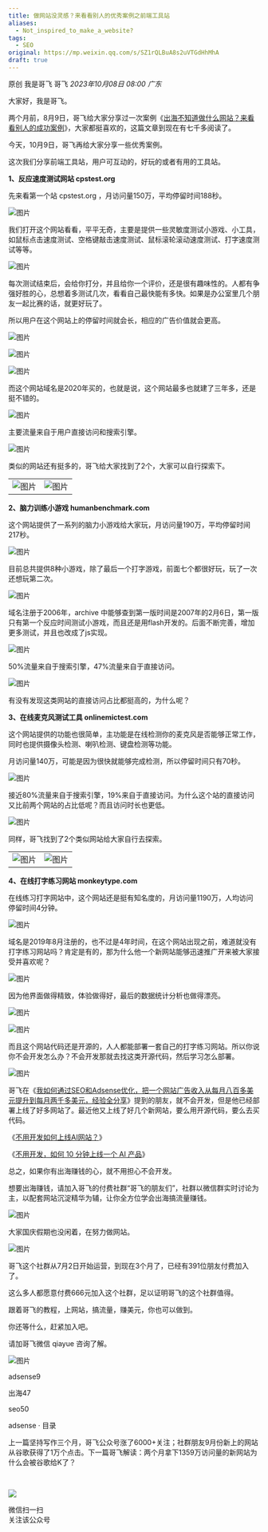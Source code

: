```yaml
---
title: 做网站没灵感？来看看别人的优秀案例之前端工具站
aliases:
  - Not_inspired_to_make_a_website?
tags:
  - SEO
original: https://mp.weixin.qq.com/s/SZ1rQLBuA8s2uVTGdHhMhA
draft: true
---
```


原创 我是哥飞 哥飞 _2023年10月08日 08:00_ _广东_

大家好，我是哥飞。  

两个月前，8月9日，哥飞给大家分享过一次案例《[出海不知道做什么网站？来看看别人的成功案例](http://mp.weixin.qq.com/s?__biz=MjM5OTIzMzYyMA==&mid=2650079697&idx=1&sn=63960918807d9f50d451f57a04099681&chksm=bf3f30ea8848b9fc15a834d3fbdbd81daf23ae2e277499d4e8aa6f5b900bf795bdc3cefb6a4e&scene=21#wechat_redirect)》，大家都挺喜欢的，这篇文章到现在有七千多阅读了。  

今天，10月9日，哥飞再给大家分享一些优秀案例。  

这次我们分享前端工具站，用户可互动的，好玩的或者有用的工具站。

**1、反应速度测试网站 cpstest.org**

先来看第一个站 cpstest.org ，月访问量150万，平均停留时间188秒。  

![图片](https://mmbiz.qpic.cn/sz_mmbiz_png/LBrX00GQeict8QcrdEH5RxWCw26DyGPI7MyDJ79bkricXerWDvZt8NmQu8E8icj0nUUZZaqiahaEDz2VNVPZZtgSFg/640?wx_fmt=png&tp=webp&wxfrom=5&wx_lazy=1&wx_co=1)

我们打开这个网站看看，平平无奇，主要是提供一些灵敏度测试小游戏、小工具，如鼠标点击速度测试、空格键敲击速度测试、鼠标滚轮滚动速度测试、打字速度测试等等。

![图片](https://mmbiz.qpic.cn/sz_mmbiz_png/LBrX00GQeict8QcrdEH5RxWCw26DyGPI72y9Qm99Td0CPyhhqllLzB1fcmfRjYslBmubvTXt6Wq6IE2PJ8KgzPA/640?wx_fmt=png&tp=webp&wxfrom=5&wx_lazy=1&wx_co=1)

每次测试结束后，会给你打分，并且给你一个评价，还是很有趣味性的。人都有争强好胜的心，总想着多测试几次，看看自己最快能有多快。如果是办公室里几个朋友一起比赛的话，就更好玩了。

所以用户在这个网站上的停留时间就会长，相应的广告价值就会更高。

![图片](https://mmbiz.qpic.cn/sz_mmbiz_png/LBrX00GQeict8QcrdEH5RxWCw26DyGPI7Q2UUU4RPnewTibVRxSBCHsCGskiccfCZMicX3xKZ6BSgA3nHeVAFwyQIw/640?wx_fmt=png&tp=webp&wxfrom=5&wx_lazy=1&wx_co=1)

![图片](https://mmbiz.qpic.cn/sz_mmbiz_png/LBrX00GQeict8QcrdEH5RxWCw26DyGPI7oFPjGOtZmjKD7h5HxAXGggNcwI6KLE4Q4gtyHIoJw07aLicjyiaqTq7w/640?wx_fmt=png&tp=webp&wxfrom=5&wx_lazy=1&wx_co=1)

![图片](https://mmbiz.qpic.cn/sz_mmbiz_png/LBrX00GQeict8QcrdEH5RxWCw26DyGPI7THPQnYibdFqRiaoYpU4NKGXhqib1x7Z1rGcPUXQSw4CcicwEVibf22yX9nQ/640?wx_fmt=png&tp=webp&wxfrom=5&wx_lazy=1&wx_co=1)

而这个网站域名是2020年买的，也就是说，这个网站最多也就建了三年多，还是挺不错的。  

![图片](https://mmbiz.qpic.cn/sz_mmbiz_png/LBrX00GQeict8QcrdEH5RxWCw26DyGPI7UeGibSBeK8aBQNKGUgKdaEpEiaILct7vPUz5ic3k0PoMNd1SoibnVGiaHow/640?wx_fmt=png&tp=webp&wxfrom=5&wx_lazy=1&wx_co=1)

主要流量来自于用户直接访问和搜索引擎。  

![图片](https://mmbiz.qpic.cn/sz_mmbiz_png/LBrX00GQeict8QcrdEH5RxWCw26DyGPI7qZSE3rTU67oQuiapF6LCSNO3uZ8YiaE1JMOziaQwicjR1yEibJjvbialnvkA/640?wx_fmt=png&tp=webp&wxfrom=5&wx_lazy=1&wx_co=1)

类似的网站还有挺多的，哥飞给大家找到了2个，大家可以自行探索下。

|   |   |
|---|---|
|![图片](https://mmbiz.qpic.cn/sz_mmbiz_png/LBrX00GQeict8QcrdEH5RxWCw26DyGPI76dWRJR2saria1hb4YBd75Ad28jVNSIvp5yicpJel0Wwzj2aJJfmGFheQ/640?wx_fmt=png&tp=webp&wxfrom=5&wx_lazy=1&wx_co=1)|![图片](https://mmbiz.qpic.cn/sz_mmbiz_png/LBrX00GQeict8QcrdEH5RxWCw26DyGPI7Wl55vEcn3SCMBYkslCcLqEp0NEKicLzDNQoVzFiaICYBhJhVibdS1BPIg/640?wx_fmt=png&tp=webp&wxfrom=5&wx_lazy=1&wx_co=1)|

  

**2、脑力训练小游戏 humanbenchmark.com**

这个网站提供了一系列的脑力小游戏给大家玩，月访问量190万，平均停留时间217秒。

![图片](https://mmbiz.qpic.cn/sz_mmbiz_png/LBrX00GQeict8QcrdEH5RxWCw26DyGPI7aibbkYc3ffjADyMibicBeRfSZTER2QktuqtSaSvsnjNxYSXvuVq1mqepw/640?wx_fmt=png&tp=webp&wxfrom=5&wx_lazy=1&wx_co=1)

目前总共提供8种小游戏，除了最后一个打字游戏，前面七个都很好玩，玩了一次还想玩第二次。  

![图片](https://mmbiz.qpic.cn/sz_mmbiz_png/LBrX00GQeict8QcrdEH5RxWCw26DyGPI7DBmdwCdSictWpS8gaRHraw3jqYiax3HTOXKdNEZdMXsupyqHticqEATzA/640?wx_fmt=png&tp=webp&wxfrom=5&wx_lazy=1&wx_co=1)

域名注册于2006年，archive 中能够查到第一版时间是2007年的2月6日，第一版只有第一个反应时间测试小游戏，而且还是用flash开发的。后面不断完善，增加更多测试，并且也改成了js实现。

![图片](https://mmbiz.qpic.cn/sz_mmbiz_png/LBrX00GQeict8QcrdEH5RxWCw26DyGPI7bRl1XpoP6JFFh8iaQOibW02U8JA0A9Py4Us2afYibphMuNNOfouvkKxZg/640?wx_fmt=png&tp=webp&wxfrom=5&wx_lazy=1&wx_co=1)

50%流量来自于搜索引擎，47%流量来自于直接访问。  

![图片](https://mmbiz.qpic.cn/sz_mmbiz_png/LBrX00GQeict8QcrdEH5RxWCw26DyGPI7gPv3P2DAibxlQvuuyvtQoSmiabibF6qXYbOXFcyHnlmauSSoxKN8Q3dHg/640?wx_fmt=png&tp=webp&wxfrom=5&wx_lazy=1&wx_co=1)

有没有发现这类网站的直接访问占比都挺高的，为什么呢？  

  

**3、在线麦克风测试工具 onlinemictest.com**

这个网站提供的功能也很简单，主功能是在线检测你的麦克风是否能够正常工作，同时也提供摄像头检测、喇叭检测、键盘检测等功能。

月访问量140万，可能是因为很快就能够完成检测，所以停留时间只有70秒。  

![图片](https://mmbiz.qpic.cn/sz_mmbiz_png/LBrX00GQeict8QcrdEH5RxWCw26DyGPI7FGYpGia7XRoqsKO3cTsjIF2BVxZf3TFqwsf0v1U6cDtPUeL69mEl1iaA/640?wx_fmt=png&tp=webp&wxfrom=5&wx_lazy=1&wx_co=1)

接近80%流量来自于搜索引擎，19%来自于直接访问。为什么这个站的直接访问又比前两个网站的占比低呢？而且访问时长也更低。  

![图片](https://mmbiz.qpic.cn/sz_mmbiz_png/LBrX00GQeict8QcrdEH5RxWCw26DyGPI7EeHd53Q49nTv2LOCXgYGNcBdSrJVIhMqOYhzjfEPMh0ibUib2C8aB63A/640?wx_fmt=png&tp=webp&wxfrom=5&wx_lazy=1&wx_co=1)

同样，哥飞找到了2个类似网站给大家自行去探索。  

|   |   |
|---|---|
|![图片](https://mmbiz.qpic.cn/sz_mmbiz_png/LBrX00GQeict8QcrdEH5RxWCw26DyGPI7IJ70rfsPQnQmyocvolFSl3KGGVy69KU4j4Dn7Fzg8tyicPBgDic6gxicg/640?wx_fmt=png&tp=webp&wxfrom=5&wx_lazy=1&wx_co=1)|![图片](https://mmbiz.qpic.cn/sz_mmbiz_png/LBrX00GQeict8QcrdEH5RxWCw26DyGPI7If5f72h3mp8Sn70EyLF5LQrIZLzhibSuPKf18u20WjVQ3KlmU9CeGwQ/640?wx_fmt=png&tp=webp&wxfrom=5&wx_lazy=1&wx_co=1)|

  

**4、在线打字练习网站 monkeytype.com**  

在线练习打字网站中，这个网站还是挺有知名度的，月访问量1190万，人均访问停留时间4分钟。  

![图片](https://mmbiz.qpic.cn/sz_mmbiz_png/LBrX00GQeict8QcrdEH5RxWCw26DyGPI7fwIGp8ibdvxO9iavu9EccIDB1cnvRObm5iciaq5RsdJKpTAgUL2YXEDL5w/640?wx_fmt=png&tp=webp&wxfrom=5&wx_lazy=1&wx_co=1)

域名是2019年8月注册的，也不过是4年时间，在这个网站出现之前，难道就没有打字练习网站吗？肯定是有的，那为什么他一个新网站能够迅速推广开来被大家接受并喜欢呢？  

![图片](https://mmbiz.qpic.cn/sz_mmbiz_png/LBrX00GQeict8QcrdEH5RxWCw26DyGPI7DouX17gHtvFzRho1fu2ZCiaz4RkcULSZfUoqZYD5yApYoB4XicW53VWw/640?wx_fmt=png&tp=webp&wxfrom=5&wx_lazy=1&wx_co=1)

因为他界面做得精致，体验做得好，最后的数据统计分析也做得漂亮。  

![图片](https://mmbiz.qpic.cn/sz_mmbiz_png/LBrX00GQeict8QcrdEH5RxWCw26DyGPI7IEqkylFjhXEL8ibNfEbEm5CZNuRFHAXey9JHZb6vzE9aujkqt4Zt6vQ/640?wx_fmt=png&tp=webp&wxfrom=5&wx_lazy=1&wx_co=1)

![图片](https://mmbiz.qpic.cn/sz_mmbiz_png/LBrX00GQeict8QcrdEH5RxWCw26DyGPI7jJWUfTO6FiaomDrq1hzzJpiaPII4uLlhHApGX3nCu4Em6JafmzsWYskQ/640?wx_fmt=png&tp=webp&wxfrom=5&wx_lazy=1&wx_co=1)

而且这个网站代码还是开源的，人人都能部署一套自己的打字练习网站。所以你说你不会开发怎么办？不会开发那就去找这类开源代码，然后学习怎么部署。  

![图片](https://mmbiz.qpic.cn/sz_mmbiz_png/LBrX00GQeict8QcrdEH5RxWCw26DyGPI7kUjLPlQ5QMyAPEpXrZibMlCIlx8WrUIfW6vJTu7XmQCVkSzBqiak888A/640?wx_fmt=png&tp=webp&wxfrom=5&wx_lazy=1&wx_co=1)

哥飞在《[我如何通过SEO和Adsense优化，把一个网站广告收入从每月八百多美元提升到每月两千多美元，经验全分享](http://mp.weixin.qq.com/s?__biz=MjM5OTIzMzYyMA==&mid=2650079551&idx=1&sn=1b81abe359ad1ea25794d51fe5a53ce4&chksm=bf3f30048848b912df36d4c7660396e8160630d4444fb9259894239b2584a3bf41743c59e26d&scene=21#wechat_redirect)》提到的朋友，就不会开发，但是他已经部署上线了好多网站了。最近他又上线了好几个新网站，要么用开源代码，要么去买代码。

《[不用开发如何上线AI网站？](http://mp.weixin.qq.com/s?__biz=MjM5OTIzMzYyMA==&mid=2650079977&idx=1&sn=8f16a1df89fa365b72534e1b6971830b&chksm=bf3f33d28848bac4e06f1624f17dda99ef3c6e4dbe3105ea53c890309d309b5318765882ecbc&scene=21#wechat_redirect)》

《[不用开发，如何 10 分钟上线一个 AI 产品](http://mp.weixin.qq.com/s?__biz=MjM5OTIzMzYyMA==&mid=2650079577&idx=1&sn=2108d1a9ad3307e9db2af8054d19b5a9&chksm=bf3f30628848b9742eae3c2c249a18d12370c89922a3d8cd288eb233211d6c76b3bbd0ba8f7c&scene=21#wechat_redirect)》  

总之，如果你有出海赚钱的心，就不用担心不会开发。  

想要出海赚钱，请加入哥飞的付费社群“哥飞的朋友们”，社群以微信群实时讨论为主，以配套网站沉淀精华为辅，让你全方位学会出海搞流量赚钱。  

![图片](https://mmbiz.qpic.cn/sz_mmbiz_png/LBrX00GQeictN3a0czr57ntKrDGFcIcRtaQjRIK7iaGralyicgWkY3Uzibl3hd3kmOZu21Ur6Llibod9Q2xFHymzK7Q/640?wx_fmt=png&wxfrom=5&wx_lazy=1&wx_co=1&tp=webp)

大家国庆假期也没闲着，在努力做网站。  

![图片](https://mmbiz.qpic.cn/sz_mmbiz_jpg/LBrX00GQeictN3a0czr57ntKrDGFcIcRtWA7DCRIfAwiauACy7ThcbjfmeQ9G0vOgxF0ibcz5R5O2f5frKSHAng7A/640?wx_fmt=jpeg&wxfrom=5&wx_lazy=1&wx_co=1&tp=webp)

哥飞这个社群从7月2日开始运营，到现在3个月了，已经有391位朋友付费加入了。  

这么多人都愿意付费666元加入这个社群，足以证明哥飞的这个社群值得。

跟着哥飞的教程，上网站，搞流量，赚美元，你也可以做到。

你还等什么，赶紧加入吧。  

请加哥飞微信 qiayue 咨询了解。  

![图片](https://mmbiz.qpic.cn/sz_mmbiz_png/LBrX00GQeicsG8Pro6O9Hu75bIIiafZVPs3qlYeaNNJ1BpqNplEGgibL5m1bcq8a1N1rzoI5lia8aJjtHfgiaAADJJQ/640?wx_fmt=png&wxfrom=5&wx_lazy=1&wx_co=1&tp=webp)

adsense9

出海47

seo50

adsense · 目录

上一篇坚持写作三个月，哥飞公众号涨了6000+关注；社群朋友9月份新上的网站从谷歌获得了1万个点击。下一篇哥飞解读：两个月拿下1359万访问量的新网站为什么会被谷歌给K了？

​

![](https://mp.weixin.qq.com/mp/qrcode?scene=10000004&size=102&__biz=MjM5OTIzMzYyMA==&mid=2650080594&idx=1&sn=27fbe97283cc7f156f0e5d3bd2300a74&send_time=)

微信扫一扫  
关注该公众号